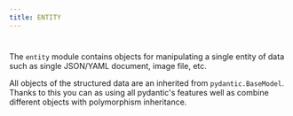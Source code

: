 ```yaml
---
title: ENTITY
---
```



#

The `entity` module contains objects for manipulating a single entity of data such as single JSON/YAML
document, image file, etc.

All objects of the structured data are an inherited from `pydantic.BaseModel`. Thanks to this you can
as using all pydantic's features well as combine different objects with polymorphism inheritance.
